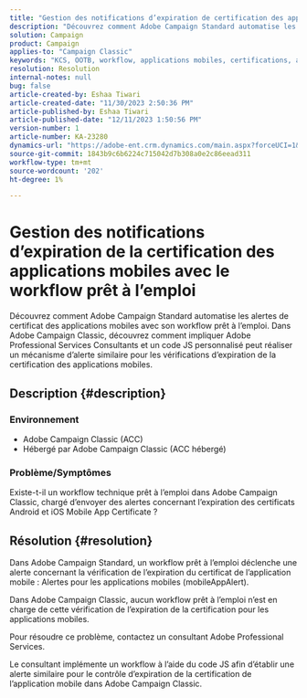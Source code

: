 ```yaml
---
title: "Gestion des notifications d’expiration de certification des applications mobiles avec workflow prêt à l’emploi"
description: "Découvrez comment Adobe Campaign Standard automatise les alertes de certificat des applications mobiles."
solution: Campaign
product: Campaign
applies-to: "Campaign Classic"
keywords: "KCS, OOTB, workflow, applications mobiles, certifications, alertes d’application mobile, dépannage, expiration, expiration, notifications"
resolution: Resolution
internal-notes: null
bug: false
article-created-by: Eshaa Tiwari
article-created-date: "11/30/2023 2:50:36 PM"
article-published-by: Eshaa Tiwari
article-published-date: "12/11/2023 1:50:56 PM"
version-number: 1
article-number: KA-23280
dynamics-url: "https://adobe-ent.crm.dynamics.com/main.aspx?forceUCI=1&pagetype=entityrecord&etn=knowledgearticle&id=0eb138cc-8f8f-ee11-8179-6045bd006b3d"
source-git-commit: 1843b9c6b6224c715042d7b308a0e2c86eead311
workflow-type: tm+mt
source-wordcount: '202'
ht-degree: 1%

---
```


# Gestion des notifications d’expiration de la certification des applications mobiles avec le workflow prêt à l’emploi


Découvrez comment Adobe Campaign Standard automatise les alertes de certificat des applications mobiles avec son workflow prêt à l’emploi. Dans Adobe Campaign Classic, découvrez comment impliquer Adobe Professional Services Consultants et un code JS personnalisé peut réaliser un mécanisme d’alerte similaire pour les vérifications d’expiration de la certification des applications mobiles.

## Description {#description}


### Environnement

- Adobe Campaign Classic (ACC)
- Hébergé par Adobe Campaign Classic (ACC hébergé)


### Problème/Symptômes

Existe-t-il un workflow technique prêt à l’emploi dans Adobe Campaign Classic, chargé d’envoyer des alertes concernant l’expiration des certificats Android et iOS Mobile App Certificate ?




## Résolution {#resolution}


Dans Adobe Campaign Standard, un workflow prêt à l’emploi déclenche une alerte concernant la vérification de l’expiration du certificat de l’application mobile : Alertes pour les applications mobiles (mobileAppAlert).

Dans Adobe Campaign Classic, aucun workflow prêt à l’emploi n’est en charge de cette vérification de l’expiration de la certification pour les applications mobiles.

Pour résoudre ce problème, contactez un consultant Adobe Professional Services.

Le consultant implémente un workflow à l’aide du code JS afin d’établir une alerte similaire pour le contrôle d’expiration de la certification de l’application mobile dans Adobe Campaign Classic.
